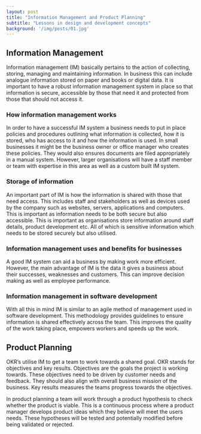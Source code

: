 ```yaml
---
layout: post
title: "Information Management and Product Planning"
subtitle: "Lessons in design and development concepts"
background: '/img/posts/01.jpg'
---
```


## Information Management
Information management (IM) basically pertains to the action of collecting, storing, managing and maintaining information. In business this can include analogue information stored on paper and books or digital data. It is important to have a robust information management system in place so that information is secure, accessible by those that need it and protected from those that should not access it.

### How information management works
In order to have a successful IM system a business needs to put in place policies and procedures outlining what information is collected, how it is stored, who has access to it and how the information is used. In small businesses it might be the business owner or office manager who creates these policies. They would also ensures documents are filed appropriately in a manual 
system. However, larger organisations will have a staff member or team with expertise in this area as well as a custom built IM system. 

### Storage of information
An important part of IM is how the information is shared with those that need access. This includes staff and stakeholders as well as devices used by the company such as websites, servers, applications and computers. This is important as information needs to be both secure but also accessible. This is 
important as organisations store information around staff details, product development etc. All of which is sensitive information which needs to be stored securely but also utilised.

### Information management uses and benefits for businesses
A good IM system can aid a business by making work more efficient. However, the main advantage of IM is the data it gives a business about their successes, weaknesses and customers. This can improve decision making as well as employee performance. 
### Information management in software development
With all this in mind IM is similar to an agile method of management used in software development. This methodology provides guidelines to ensure information is shared effectively across the team. This improves the quality of the work taking place, empowers workers and speeds up the work.

## Product Planning
OKR’s utilise IM to get a team to work towards a shared goal. OKR stands for objectives and key results. Objectives are the goals the project is working towards. These objectives need to be driven by customer needs and feedback. They should also align with overall business mission of the business. Key results measures the teams progress towards the objectives. 

In product planning a team will work through a product hypothesis to check whether the product is viable. This is a continuous process where a product manager develops product ideas which they believe will meet the users needs. These hypotheses will be tested and potentially modified before being validated or rejected.